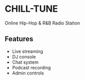 # CHILL-TUNE

Online Hip-Hop & R&B Radio Station

## Features
- Live streaming
- DJ console
- Chat system
- Podcast recording
- Admin controls

<!-- Netlify deployment trigger - fixing blank page issue -->

